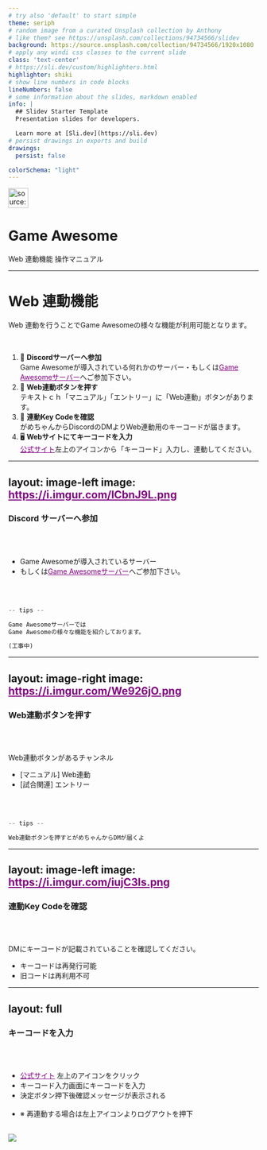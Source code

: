 ```yaml
---
# try also 'default' to start simple
theme: seriph
# random image from a curated Unsplash collection by Anthony
# like them? see https://unsplash.com/collections/94734566/slidev
background: https://source.unsplash.com/collection/94734566/1920x1080
# apply any windi css classes to the current slide
class: 'text-center'
# https://sli.dev/custom/highlighters.html
highlighter: shiki
# show line numbers in code blocks
lineNumbers: false
# some information about the slides, markdown enabled
info: |
  ## Slidev Starter Template
  Presentation slides for developers.

  Learn more at [Sli.dev](https://sli.dev)
# persist drawings in exports and build
drawings:
  persist: false

colorSchema: "light"
---
```


<img src="https://i.imgur.com/iis1FuH.png" title="source: imgur.com" style="width:40px;margin:0 auto;" />

# Game Awesome

Web 連動機能 操作マニュアル


<!--
The last comment block of each slide will be treated as slide notes. It will be visible and editable in Presenter Mode along with the slide. [Read more in the docs](https://sli.dev/guide/syntax.html#notes)
-->

---

# Web 連動機能

Web 連動を行うことでGame Awesomeの様々な機能が利用可能となります。

<br />

1. 🚗️ **Discordサーバーへ参加**<br />
Game Awesomeが導入されている何れかのサーバー・もしくは<a href="https://discord.gg/yVSF2qR489">Game Awesomeサーバー</a>へご参加下さい。
2. 🎨 **Web連動ボタンを押す**<br />
テキストｃｈ「マニュアル」「エントリー」に「Web連動」ボタンがあります。
3. 🔑‍ **連動Key Codeを確認**<br />
がめちゃんからDiscordのDMよりWeb連動用のキーコードが届きます。
4. 🖥 **Webサイトにてキーコードを入力**<br />
<a href="https://discord.gg/yVSF2qR489">公式サイト</a>左上のアイコンから「キーコード」入力し、連動してください。

<style>
a {
  color: purple;
}
</style>

---
layout: image-left
image: https://i.imgur.com/lCbnJ9L.png
---

### Discord サーバーへ参加

<br />
<br />

* Game Awesomeが導入されているサーバー
* もしくは<a href="https://discord.gg/yVSF2qR489">Game Awesomeサーバー</a>へご参加下さい。

<br />
<br />

```ts
-- tips --

Game Awesomeサーバーでは
Game Awesomeの様々な機能を紹介しております。

(工事中)
```

---
layout: image-right
image: https://i.imgur.com/We926jO.png
---

### Web連動ボタンを押す

<br />
<br />

Web連動ボタンがあるチャンネル
* [マニュアル] Web連動
* [試合関連] エントリー

<br />
<br />

```ts
-- tips --

Web連動ボタンを押すとがめちゃんからDMが届くよ


```

---
layout: image-left
image: https://i.imgur.com/iujC3Is.png
---

### 連動Key Codeを確認

<br />
<br />

DMにキーコードが記載されていることを確認してください。
* キーコードは再発行可能
* 旧コードは再利用不可

---
layout: full
---

<div class="grid grid-cols-2 gap-4 h-full">
  <div class="h-hull">
    <h3>キーコードを入力</h3>
    <br />
    <br />
    <ul>
      <li>
        <a href="https://discord.gg/yVSF2qR489">公式サイト</a>
        左上のアイコンをクリック
      </li>
      <li>キーコード入力画面にキーコードを入力</li>
      <li>決定ボタン押下後確認メッセージが表示される</li>
      <br />
      <li>※ 再連動する場合は左上アイコンよりログアウトを押下</li>
    </ul>
    <br />

  </div>
    <div class="text-center">
     <img src="https://i.imgur.com/Asbu3eZ.png" style="width:auto;height:auto;max-width:100%;max-height:80%;margin:0 0 0 auto;">
    </div>
</div>
